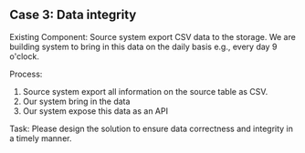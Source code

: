 ## Case 3: Data integrity

Existing Component: Source system export CSV data to the storage. We are building system to bring in this data on the daily basis e.g., every day 9 o'clock.

Process:
1. Source system export all information on the source table as CSV.
2. Our system bring in the data
3. Our system expose this data as an API

Task: Please design the solution to ensure data correctness and integrity in a timely manner.